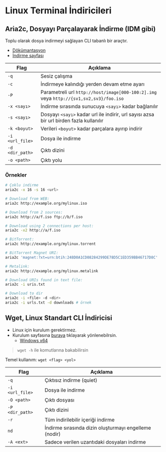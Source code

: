 # Linux Terminal İndiricileri <!-- omit in toc -->

## Aria2c, Dosyayı Parçalayarak İndirme (IDM gibi)

Toplu olarak dosya indirmeyi sağlayan CLI tabanlı bir araçtır.

- [Dökümantasyon](https://aria2.github.io/manual/en/html/aria2c.html)
- [İndirme sayfası](https://aria2.github.io/)

| Flag            | Açıklama                                                                                |
| --------------- | --------------------------------------------------------------------------------------- |
| `-q`            | Sesiz çalışma                                                                           |
| `-c`            | İndirmeye kalındığı yerden devam etme ayarı                                             |
| `-P`            | Parametreli url `http://host/image[000-100:2].img` veya `http://{sv1,sv2,sv3}/foo.iso`  |
| `-x <sayı>`     | İndirme sırasında sunucuya `<sayı>` kadar bağlanılır                                    |
| `-s <sayı>`     | Dosyayı `<sayı>` kadar url ile indirir, url sayısı azsa bir url birden fazla kullanılır |
| `-k <boyut>`    | Verileri `<boyut>` kadar parçalara ayırıp indirir                                       |
| `-i <url_file>` | Dosya ile indirme                                                                       |
| `-d <dir_path>` | Çıktı dizini                                                                            |
| `-o <path>`     | Çıktı yolu                                                                              |

### Örnekler

```sh
# Çoklu indirme
aria2c -x 16 -s 16 <url>

# Download from WEB:
aria2c http://example.org/mylinux.iso

# Download from 2 sources:
aria2c http://a/f.iso ftp://b/f.iso

# Download using 2 connections per host:
aria2c -x2 http://a/f.iso

# BitTorrent:
aria2c http://example.org/mylinux.torrent

# BitTorrent Magnet URI:
aria2c 'magnet:?xt=urn:btih:248D0A1CD08284299DE78D5C1ED359BB46717D8C'

# Metalink:
aria2c http://example.org/mylinux.metalink

# Download URIs found in text file:
aria2c -i uris.txt

# Download to dir
aria2c -i <file> -d <dir>
aria2c -i urls.txt -d downloads # örnek
```

## Wget, Linux Standart CLI İndiricisi

- Linux için kurulum gerektirmez.
- Kurulum sayfasına [buraya](https://eternallybored.org/misc/wget/) tıklayarak yönlenebilrsin.
  - [Windows x64](https://drive.google.com/open?id=1UULzjZVRpjVgDiDsVhLtWW7oggVfHFUK)

> `wget -h` ile komutlarına bakabilirsin

Temel kullanım: `wget <flag> <yol>`

| Flag            | Açıklama                                              |
| --------------- | ----------------------------------------------------- |
| `-q`            | Çıktısız indirme (quiet)                              |
| `-i <url_file>` | Dosya ile indirme                                     |
| `-O <path>`     | Çıktı dosyası                                         |
| `-P <dir_path>` | Çıktı dizini                                          |
| `-r`            | Tüm indirilebilir içeriği indirme                     |
| `nd`            | İndirme sırasında dizin oluşturmayı engelleme (nodir) |
| `-A <ext>`      | Sadece verilen uzantıdaki dosyaları indirme           |
